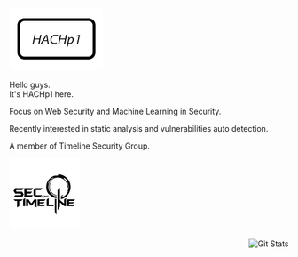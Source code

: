 ![hachp1](img/hachp1.png)

Hello guys.  
It's HACHp1 here.

Focus on Web Security and Machine Learning in Security.

Recently interested in static analysis and vulnerabilities auto detection.

A member of Timeline Security Group.

![tls](img/tls.jpg)

<img alt="Git Stats" src="https://github-readme-stats.vercel.app/api?username=HACHp1&show_icons=true" align="right" height="150" />
